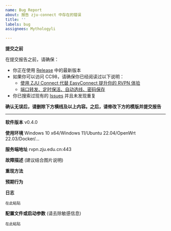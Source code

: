 ```yaml
---
name: Bug Report
about: 报告 zju-connect 中存在的错误
title: ''
labels: bug
assignees: Mythologyli

---
```


**提交之前**

在提交报告之前，请确保：
+ 你正在使用 [Release](https://github.com/Mythologyli/zju-connect/releases) 中的最新版本
+ 如果你可以访问 CC98，请确保你已经阅读过以下说明：
    + [使用 ZJU Connect 代替 EasyConnect 提升你的 RVPN 体验](https://www.cc98.org/topic/5521873)
    + [端口转发、定时保活、自动选线、密码保存](https://www.cc98.org/topic/5570875)
+ 你已搜索过现有的 [Issues](https://github.com/Mythologyli/zju-connect/issues?q=is%3Aissue) 并且未发现重复

**确认无误后，请删除下方横线及以上内容。之后，请修改下方的模版并提交报告**

---

**软件版本**
v0.4.0

**使用环境**
Windows 10 x64/Windows 11/Ubuntu 22.04/OpenWrt 22.03/Docker/...

**服务端地址**
rvpn.zju.edu.cn:443

**故障描述** (建议结合图片说明)


**重现方法**


**预期行为**


**日志**
```
在此粘贴
```

**配置文件或启动参数** (请去除敏感信息)
```
在此粘贴
```
